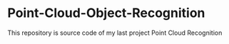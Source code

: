 # Point-Cloud-Object-Recognition
This repository is source code of my last project Point Cloud Recognition
